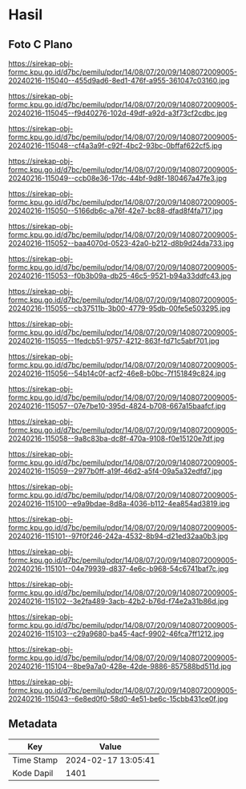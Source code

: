 # Hasil

## Foto C Plano

https://sirekap-obj-formc.kpu.go.id/d7bc/pemilu/pdpr/14/08/07/20/09/1408072009005-20240216-115040--455d9ad6-8ed1-476f-a955-361047c03160.jpg

https://sirekap-obj-formc.kpu.go.id/d7bc/pemilu/pdpr/14/08/07/20/09/1408072009005-20240216-115045--f9d40276-102d-49df-a92d-a3f73cf2cdbc.jpg

https://sirekap-obj-formc.kpu.go.id/d7bc/pemilu/pdpr/14/08/07/20/09/1408072009005-20240216-115048--cf4a3a9f-c92f-4bc2-93bc-0bffaf622cf5.jpg

https://sirekap-obj-formc.kpu.go.id/d7bc/pemilu/pdpr/14/08/07/20/09/1408072009005-20240216-115049--ccb08e36-17dc-44bf-9d8f-180467a47fe3.jpg

https://sirekap-obj-formc.kpu.go.id/d7bc/pemilu/pdpr/14/08/07/20/09/1408072009005-20240216-115050--5166db6c-a76f-42e7-bc88-dfad8f4fa717.jpg

https://sirekap-obj-formc.kpu.go.id/d7bc/pemilu/pdpr/14/08/07/20/09/1408072009005-20240216-115052--baa4070d-0523-42a0-b212-d8b9d24da733.jpg

https://sirekap-obj-formc.kpu.go.id/d7bc/pemilu/pdpr/14/08/07/20/09/1408072009005-20240216-115053--f0b3b09a-db25-46c5-9521-b94a33ddfc43.jpg

https://sirekap-obj-formc.kpu.go.id/d7bc/pemilu/pdpr/14/08/07/20/09/1408072009005-20240216-115055--cb37511b-3b00-4779-95db-00fe5e503295.jpg

https://sirekap-obj-formc.kpu.go.id/d7bc/pemilu/pdpr/14/08/07/20/09/1408072009005-20240216-115055--1fedcb51-9757-4212-863f-fd71c5abf701.jpg

https://sirekap-obj-formc.kpu.go.id/d7bc/pemilu/pdpr/14/08/07/20/09/1408072009005-20240216-115056--54b14c0f-acf2-46e8-b0bc-7f151849c824.jpg

https://sirekap-obj-formc.kpu.go.id/d7bc/pemilu/pdpr/14/08/07/20/09/1408072009005-20240216-115057--07e7be10-395d-4824-b708-667a15baafcf.jpg

https://sirekap-obj-formc.kpu.go.id/d7bc/pemilu/pdpr/14/08/07/20/09/1408072009005-20240216-115058--9a8c83ba-dc8f-470a-9108-f0e15120e7df.jpg

https://sirekap-obj-formc.kpu.go.id/d7bc/pemilu/pdpr/14/08/07/20/09/1408072009005-20240216-115059--2977b0ff-a19f-46d2-a5f4-09a5a32edfd7.jpg

https://sirekap-obj-formc.kpu.go.id/d7bc/pemilu/pdpr/14/08/07/20/09/1408072009005-20240216-115100--e9a9bdae-8d8a-4036-b112-4ea854ad3819.jpg

https://sirekap-obj-formc.kpu.go.id/d7bc/pemilu/pdpr/14/08/07/20/09/1408072009005-20240216-115101--97f0f246-242a-4532-8b94-d21ed32aa0b3.jpg

https://sirekap-obj-formc.kpu.go.id/d7bc/pemilu/pdpr/14/08/07/20/09/1408072009005-20240216-115101--04e79939-d837-4e6c-b968-54c6741baf7c.jpg

https://sirekap-obj-formc.kpu.go.id/d7bc/pemilu/pdpr/14/08/07/20/09/1408072009005-20240216-115102--3e2fa489-3acb-42b2-b76d-f74e2a31b86d.jpg

https://sirekap-obj-formc.kpu.go.id/d7bc/pemilu/pdpr/14/08/07/20/09/1408072009005-20240216-115103--c29a9680-ba45-4acf-9902-46fca7ff1212.jpg

https://sirekap-obj-formc.kpu.go.id/d7bc/pemilu/pdpr/14/08/07/20/09/1408072009005-20240216-115104--8be9a7a0-428e-42de-9886-857588bd511d.jpg

https://sirekap-obj-formc.kpu.go.id/d7bc/pemilu/pdpr/14/08/07/20/09/1408072009005-20240216-115043--6e8ed0f0-58d0-4e51-be6c-15cbb431ce0f.jpg


## Metadata

| Key        | Value               |
| ---------- | ------------------- |
| Time Stamp | 2024-02-17 13:05:41 |
| Kode Dapil | 1401                |



